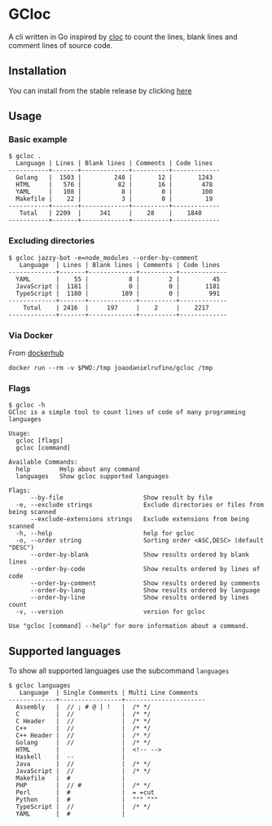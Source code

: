 # GCloc

A cli written in Go inspired by [cloc](https://github.com/AlDanial/cloc) to count the lines, blank lines and comment lines of source code.

## Installation

You can install from the stable release by clicking [here](https://github.com/JoaoDanielRufino/gcloc/releases/latest)

## Usage

### Basic example

```
$ gcloc .
  Language | Lines | Blank lines | Comments | Code lines
-----------+-------+-------------+----------+-------------
  Golang   |  1503 |         248 |       12 |       1243
  HTML     |   576 |          82 |       16 |        478
  YAML     |   108 |           8 |        0 |        100
  Makefile |    22 |           3 |        0 |         19
-----------+-------+-------------+----------+-------------
   Total   | 2209  |     341     |    28    |    1840
-----------+-------+-------------+----------+-------------
```

### Excluding directories

```
$ gcloc jazzy-bot -e=node_modules --order-by-comment
   Language  | Lines | Blank lines | Comments | Code lines
-------------+-------+-------------+----------+-------------
  YAML       |    55 |           8 |        2 |         45
  JavaScript |  1181 |           0 |        0 |       1181
  TypeScript |  1180 |         189 |        0 |        991
-------------+-------+-------------+----------+-------------
    Total    | 2416  |     197     |    2     |    2217
-------------+-------+-------------+----------+-------------
```

### Via Docker

From [dockerhub](https://hub.docker.com/repository/docker/joaodanielrufino/gcloc)

```
docker run --rm -v $PWD:/tmp joaodanielrufino/gcloc /tmp
```

### Flags

```
$ gcloc -h
GCloc is a simple tool to count lines of code of many programming languages

Usage:
  gcloc [flags]
  gcloc [command]

Available Commands:
  help        Help about any command
  languages   Show gcloc supported languages

Flags:
      --by-file                      Show result by file
  -e, --exclude strings              Exclude directories or files from being scanned
      --exclude-extensions strings   Exclude extensions from being scanned
  -h, --help                         help for gcloc
  -o, --order string                 Sorting order <ASC,DESC> (default "DESC")
      --order-by-blank               Show results ordered by blank lines
      --order-by-code                Show results ordered by lines of code
      --order-by-comment             Show results ordered by comments
      --order-by-lang                Show results ordered by language
      --order-by-line                Show results ordered by lines count
  -v, --version                      version for gcloc

Use "gcloc [command] --help" for more information about a command.
```

## Supported languages

To show all supported languages use the subcommand `languages`

```
$ gcloc languages
   Language  | Single Comments | Multi Line Comments
-------------+-----------------+----------------------
  Assembly   |  // ; # @ | !   |  /* */
  C          |  //             |  /* */
  C Header   |  //             |  /* */
  C++        |  //             |  /* */
  C++ Header |  //             |  /* */
  Golang     |  //             |  /* */
  HTML       |                 |  <!-- -->
  Haskell    |  --             |
  Java       |  //             |  /* */
  JavaScript |  //             |  /* */
  Makefile   |  #              |
  PHP        |  // #           |  /* */
  Perl       |  #              |  = =cut
  Python     |  #              |  """ """
  TypeScript |  //             |  /* */
  YAML       |  #              |
```
